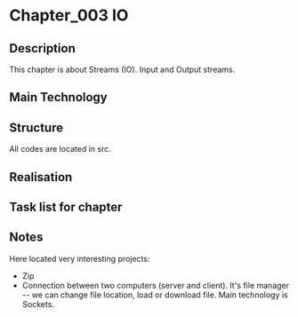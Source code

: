 # Chapter_003 IO


## Description

This chapter is about Streams (IO). Input and Output streams.


## Main Technology

	

## Structure

All codes are located in src.

		
## Realisation


## Task list for chapter


 
## Notes


Here located very interesting projects:

- Zip
- Connection between two computers (server and client). It's file manager -- we can change file location, load or download file. Main technology is Sockets.

















